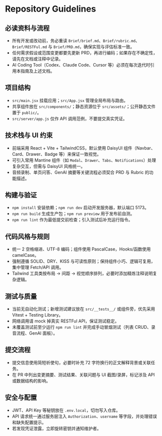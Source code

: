 # Repository Guidelines

## 必读资料与流程
- 所有开发或改动前，务必重读 `Brief/brief.md`、`Brief/rubric.md`、`Brief/RESTFul.md` 与 `Brief/PRD.md`，确保实现与评估标准一致。
- 任何需求假设或范围变更都要先更新 PRD，再进行编码；如果存在不确定性，请先在文档或注释中记录。
- AI Coding Tool（Codex、Claude Code、Cursor 等）必须在每次迭代时引用本指南及上述文档。

## 项目结构
- `src/main.jsx` 挂载应用；`src/App.jsx` 管理全局布局与路由。
- 共享组件放在 `src/components/`；静态资源位于 `src/assets/`；公开静态文件置于 `public/`。
- `src/server/app.js` 仅作 API 调用范例，不要提交真实凭证。

## 技术栈与 UI 约束
- 前端采用 React + Vite + TailwindCSS，默认使用 DaisyUI 组件（Navbar、Card、Drawer、Badge 等）来保证一致视觉。
- 可引入常用 Mantine 组件（如 `Modal`、`Drawer`、`Tabs`、`Notifications`）处理复杂交互，但需与 DaisyUI 风格统一。
- 音频录制、单页问答、GenAI 摘要等关键流程必须契合 PRD 与 Rubric 的功能描述。

## 构建与验证
- `npm install` 安装依赖；`npm run dev` 启动开发服务器，默认端口 5173。
- `npm run build` 生成生产包；`npm run preview` 用于发布前自测。
- `npm run lint` 作为最低提交前检查；引入测试后补充运行指令。

## 代码风格与规则
- 统一 2 空格缩进、UTF-8 编码；组件使用 PascalCase，Hooks/函数使用 camelCase。
- 强制遵循 SOLID、DRY、KISS 与可读性原则；保持组件小巧、逻辑可复用，集中管理 Fetch/API 调用。
- Tailwind 工具类按布局 → 间距 → 视觉顺序排列，必要时添加精炼注释说明复杂逻辑。

## 测试与质量
- 当前无自动化测试；新增测试建议放在 `src/__tests__/` 或组件旁，优先采用 Vitest + Testing Library。
- 网络调用请 mock 掉真实 RESTFul API，保证测试稳定。
- 未覆盖测试前至少运行 `npm run lint` 并完成手动冒烟测试（列表 CRUD、录音流程、GenAI 面板）。

## 提交流程
- 提交信息使用简短祈使句，必要时补充 72 字符换行的正文解释背景或关联任务。
- 在 PR 中列出变更摘要、测试结果、关联问题与 UI 截图/录屏，标记涉及 API 或数据结构的影响。

## 安全与配置
- JWT、API Key 等秘钥放在 `.env.local`，切勿写入仓库。
- API 请求统一通过服务层注入 `Authorization`、`username` 等字段，并处理错误和缺失配置提示。
- 若发现凭证泄露，立即旋转密钥并通知维护者。
